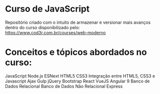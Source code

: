 # Curso de JavaScript

Repositório criado com o intuito de armazenar e versionar mais avanços dentro do curso disponibilizado pelo:
https://www.cod3r.com.br/courses/web-moderno

# Conceitos e tópicos abordados no curso:
JavaScript
Node.js
ESNext
HTML5
CSS3
Integração entre HTML5, CSS3 e Javascript
Ajax
Gulp
jQuery
Bootstrap
React
VueJS
Angular 9
Banco de Dados Relacional
Banco de Dados Não Relacional
Express

